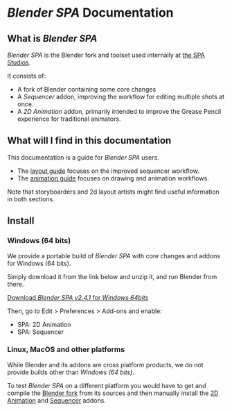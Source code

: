 # _Blender SPA_ Documentation

## What is _Blender SPA_

_Blender SPA_ is the Blender fork and toolset used internally at [the SPA Studios](./about/studio).

It consists of:

- A fork of Blender containing some core changes
- A _Sequencer_ addon, improving the workflow for editing multiple shots at once.
- A _2D Animation_ addon, primarily intended to improve the Grease Pencil experience for traditional animators.

## What will I find in this documentation

This documentation is a guide for _Blender SPA_ users.

- The [layout guide](./layout) focuses on the improved sequencer workflow.
- The [animation guide](./anim) focuses on drawing and animation workflows.

Note that storyboarders and 2d layout artists might find useful information in both sections.

## Install


### Windows (64 bits)

We provide a portable build of _Blender SPA_
with core changes and addons for Windows (64 bits).

Simply download it from the link below and unzip it,
and run Blender from there.

[Download _Blender SPA v2.4.1_ for _Windows 64bits_][blender_spa-2.4.1-bundle-windows64.zip]

Then, go to Edit > Preferences > Add-ons and enable:
- SPA: 2D Animation
- SPA: Sequencer


### Linux, MacOS and other platforms

While Blender and its addons are cross platform products,
we do not provide builds other than _Windows (64 bits)_.

To test _Blender SPA_ on a different platform you would have to
get and compile the [Blender fork][blender-spa] from its sources
and then manually install the [2D Animation][2d-anim-addon] and [Sequencer][sequencer-addon] addons.

[blender-spa]: https://github.com/The-SPA-Studios/blender
[2d-anim-addon]: https://github.com/The-SPA-Studios/2d-anim-addon
[sequencer-addon]: https://github.com/The-SPA-Studios/sequencer-addon
[blender_spa-2.4.1-bundle-windows64.zip]: https://thespastudios.com/public-links/blender_spa-2.4.1-bundle-windows64.zip